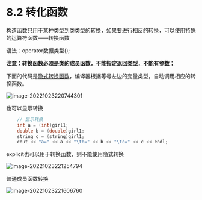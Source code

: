 # 8.2 转化函数

构造函数只用于某种类型到类类型的转换，如果要进行相反的转换，可以使用特殊的运算符函数——转换函数

语法：operator数据类型();

<u>**注意：转换函数必须是类的成员函数，不能指定返回类型，不能有参数；**</u>



下面的代码是<u>隐式转换函数</u>，编译器根据等号左边的变量类型，自动调用相应的转换函数。

![image-20221023220744301](http://test-123456-md-images.oss-cn-beijing.aliyuncs.com/img/image-20221023220744301.png)

也可以显示转换

```c++
	// 显示转换
	int a = (int)girl1;
	double b = (double)girl1;
	string c = (string)girl1;
	cout << "a=" << a << "\tb=" << b << "\tc=" << c << endl;
```



explicit也可以用于转换函数，则不能使用隐式转换

![image-20221023221254794](http://test-123456-md-images.oss-cn-beijing.aliyuncs.com/img/image-20221023221254794.png)



普通成员函数转换

![image-20221023221606760](http://test-123456-md-images.oss-cn-beijing.aliyuncs.com/img/image-20221023221606760.png)

